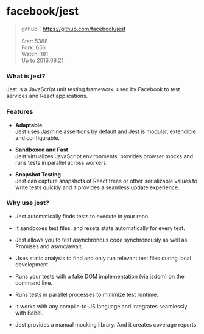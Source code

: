 # facebook/jest

> github：https://github.com/facebook/jest    
> 
> Star: 5388  
> Fork: 656  
> Watch: 181    
> Up to 2016.09.21

### What is jest?

Jest is a JavaScript unit testing framework, used by Facebook to test services and React applications.

### Features

* __Adaptable__    
  Jest uses Jasmine assertions by default and Jest is modular, extendible and configurable.

* __Sandboxed and Fast__    
  Jest virtualizes JavaScript environments, provides browser mocks and runs tests in parallel across workers.

* __Snapshot Testing__    
  Jest can capture snapshots of React trees or other serializable values to write tests quickly and it provides a seamless update experience.

### Why use jest?

* Jest automatically finds tests to execute in your repo

* It sandboxes test files, and resets state automatically for every test.

* Jest allows you to test asynchronous code synchronously as well as Promises and async/await.

* Uses static analysis to find and only run relevant test files during local development.

* Runs your tests with a fake DOM implementation (via jsdom) on the command line.

* Runs tests in parallel processes to minimize test runtime.

* It works with any compile-to-JS language and integrates seamlessly with Babel.

* Jest provides a manual mocking library. And it creates coverage reports.